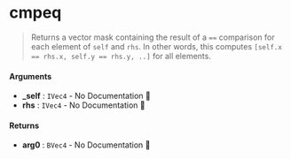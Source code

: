 # cmpeq

>  Returns a vector mask containing the result of a `==` comparison for each element of
>  `self` and `rhs`.
>  In other words, this computes `[self.x == rhs.x, self.y == rhs.y, ..]` for all
>  elements.

#### Arguments

- **\_self** : `IVec4` \- No Documentation 🚧
- **rhs** : `IVec4` \- No Documentation 🚧

#### Returns

- **arg0** : `BVec4` \- No Documentation 🚧
